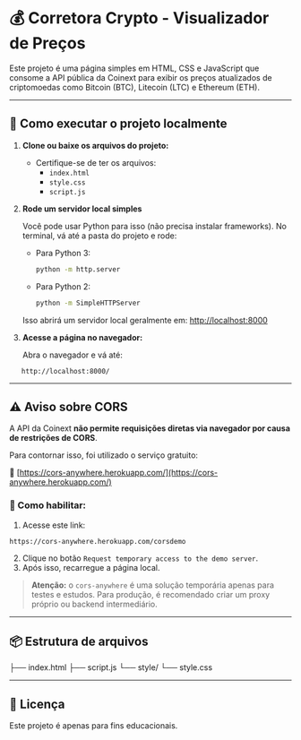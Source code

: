 # 💰 Corretora Crypto - Visualizador de Preços

Este projeto é uma página simples em HTML, CSS e JavaScript que consome a API pública da Coinext para exibir os preços atualizados de criptomoedas como Bitcoin (BTC), Litecoin (LTC) e Ethereum (ETH).

---

## 🚀 Como executar o projeto localmente

1. **Clone ou baixe os arquivos do projeto:**
   - Certifique-se de ter os arquivos:
     - `index.html`
     - `style.css`
     - `script.js`

2. **Rode um servidor local simples**

   Você pode usar Python para isso (não precisa instalar frameworks). No terminal, vá até a pasta do projeto e rode:

   - Para Python 3:
     ```bash
     python -m http.server
     ```

   - Para Python 2:
     ```bash
     python -m SimpleHTTPServer
     ```

   Isso abrirá um servidor local geralmente em: [http://localhost:8000](http://localhost:8000)

3. **Acesse a página no navegador:**

   Abra o navegador e vá até:
```
   http://localhost:8000/
```

---

## ⚠️ Aviso sobre CORS

A API da Coinext **não permite requisições diretas via navegador por causa de restrições de CORS**.

Para contornar isso, foi utilizado o serviço gratuito:

🔗 [https://cors-anywhere.herokuapp.com/](https://cors-anywhere.herokuapp.com/)

### 🔧 Como habilitar:
1. Acesse este link:

```
https://cors-anywhere.herokuapp.com/corsdemo
```

2. Clique no botão `Request temporary access to the demo server`.
3. Após isso, recarregue a página local.

> **Atenção:** o `cors-anywhere` é uma solução temporária apenas para testes e estudos. Para produção, é recomendado criar um proxy próprio ou backend intermediário.

---

## 📦 Estrutura de arquivos

├── index.html
├── script.js
└── style/
└── style.css


---

## 📜 Licença

Este projeto é apenas para fins educacionais.
